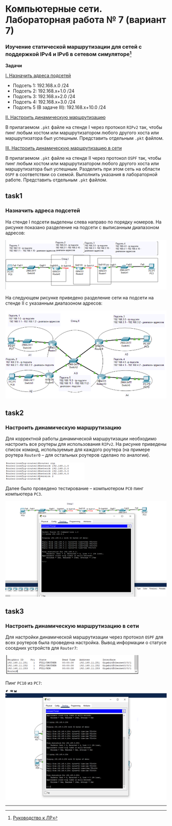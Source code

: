# Компьютерные сети. Лабораторная работа № 7 (вариант 7)

### Изучение статической маршрутизации для сетей с поддержкой IPv4 и IPv6 в сетевом симуляторе[^1]

**Задачи**

[I. Назначить адреса подсетей](#task1)

- Подсеть 1: 192.168.x.0 /24
- Подсеть 2: 192.168.x+1.0 /24
- Подсеть 3: 192.168.x+2.0 /24
- Подсеть 4: 192.168.x+3.0 /24
- Подсеть 5 (В задаче III): 192.168.x+10.0 /24

[II. Настроить динамическую маршрутизацию](#task2)

В прилагаемом `.pkt` файле на стенде I через протокол `RIPv2` так, чтобы пинг любым хостом или маршрутизатором любого
другого хоста или маршрутизатора был успешным. 
Представить отдельным `.pkt` файлом.

[III. Настроить динамическую маршрутизацию в сети](#task3)

В прилагаемом `.pkt` файле на стенде II через протокол `OSPF` так, чтобы пинг любым хостом или маршрутизатором любого
другого хоста или маршрутизатора был успешным. Разделить при этом сеть на области `OSPF` в соответствии со схемой.
Выполнить указания в лабораторной работе.
Представить отдельным `.pkt` файлом. 


## task1

### Назначить адреса подсетей

На стенде I подсети выделены слева направо по порядку номеров. На рисунке показано разделение на
подсети с выписанным диапазоном адресов:

![](imgs/task1/img.png)

На следующем рисунке приведено разделение сети на подсети на стенде II с 
указанным диапазоном адресов: 

![](imgs/task1/img_1.png)

## task2

### Настроить динамическую маршрутизацию

Для корректной работы динамической маршрутизации необходимо настроить все роутеры для использования `RIPv2`. На
рисунке приведены список команд, используемые для каждого роутера (на примере роутера `Router0` – для остальных роутеров
сделано по аналогии).

![](imgs/task2/img.png)

Далее было проведено тестирование – компьютером `PC0` пинг компьютера `PC3`.

![](imgs/task2/img_1.png)

## task3

### Настроить динамическую маршрутизацию в сети

Для настройки динамической маршрутизации через протокол `OSPF` для всех роутеров была проведена настройка.
Вывод информации о статусе соседних устройств для `Router7`:

![](imgs/task3/img.png)

Пинг `PC10` из `PC7`:

![](imgs/task3/img_1.png)

---

[^1]: [Руководство к ЛР](https://docs.google.com/document/d/1wRfKAdGy0C9IdeI3la3SN53uCnMJWr9l/edit?usp=sharing&ouid=104050528212751164470&rtpof=true&sd=true)
